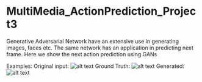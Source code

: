 # MultiMedia_ActionPrediction_Project3
Generative Adversarial Network have an extensive use in generating images, faces etc. The same network has an application in predicting next frame. Here we show the next action prediction using GANs


Examples:
Original input:
![alt text](https://github.com/skruti10/MultiMedia_ActionPrediction_Project3/blob/master/Code/data/Human_Actions/Save/Images/Default/NewTest_2/Step_0/0/originalInput_GIF.gif?raw=true)
Ground Truth:
![alt text](https://github.com/skruti10/MultiMedia_ActionPrediction_Project3/blob/master/Code/data/Human_Actions/Save/Images/Default/NewTest_2/Step_0/0/ogt_GIF.gif?raw=true)
Generated:
![alt text](https://github.com/skruti10/MultiMedia_ActionPrediction_Project3/blob/master/Code/data/Human_Actions/Save/Images/Default/NewTest_2/Step_0/0/ogen_GIF.gif?raw=true)
